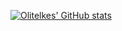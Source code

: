 [![Olitelkes' GitHub stats](https://github-readme-stats.vercel.app/api?username=olitelkes&show_icons=true&theme=radical)](https://github.com/anuraghazra/github-readme-stats)
